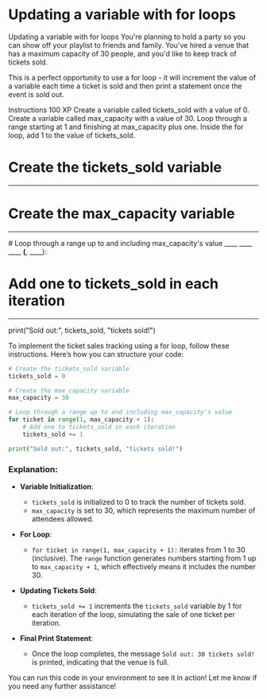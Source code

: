 # Updating a variable with for loops

Updating a variable with for loops
You're planning to hold a party so you can show off your playlist to friends and family. You've hired a venue that has a maximum capacity of 30 people, and you'd like to keep track of tickets sold.

This is a perfect opportunity to use a for loop - it will increment the value of a variable each time a ticket is sold and then print a statement once the event is sold out.

Instructions
100 XP
Create a variable called tickets_sold with a value of 0.
Create a variable called max_capacity with a value of 30.
Loop through a range starting at 1 and finishing at max_capacity plus one.
Inside the for loop, add 1 to the value of tickets_sold.

# Create the tickets_sold variable
____

# Create the max_capacity variable
____

# Loop through a range up to and including max_capacity's value
____ ____ ____ ____(____, ____):
  
  # Add one to tickets_sold in each iteration
  ____ ____ ____
  
print("Sold out:", tickets_sold, "tickets sold!")


To implement the ticket sales tracking using a for loop, follow these instructions. Here’s how you can structure your code:

```python
# Create the tickets_sold variable
tickets_sold = 0

# Create the max_capacity variable
max_capacity = 30

# Loop through a range up to and including max_capacity's value
for ticket in range(1, max_capacity + 1):
    # Add one to tickets_sold in each iteration
    tickets_sold += 1

print("Sold out:", tickets_sold, "tickets sold!")
```

### Explanation:
- **Variable Initialization**:
  - `tickets_sold` is initialized to 0 to track the number of tickets sold.
  - `max_capacity` is set to 30, which represents the maximum number of attendees allowed.
  
- **For Loop**:
  - `for ticket in range(1, max_capacity + 1):` iterates from 1 to 30 (inclusive). The `range` function generates numbers starting from 1 up to `max_capacity + 1`, which effectively means it includes the number 30.
  
- **Updating Tickets Sold**:
  - `tickets_sold += 1` increments the `tickets_sold` variable by 1 for each iteration of the loop, simulating the sale of one ticket per iteration.

- **Final Print Statement**:
  - Once the loop completes, the message `Sold out: 30 tickets sold!` is printed, indicating that the venue is full.

You can run this code in your environment to see it in action! Let me know if you need any further assistance!